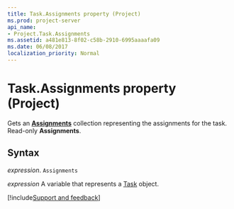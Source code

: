 ```yaml
---
title: Task.Assignments property (Project)
ms.prod: project-server
api_name:
- Project.Task.Assignments
ms.assetid: a481e813-8f02-c58b-2910-6995aaaafa09
ms.date: 06/08/2017
localization_priority: Normal
---
```



# Task.Assignments property (Project)

Gets an  **[Assignments](Project.Assignment.md)** collection representing the assignments for the task. Read-only **Assignments**.


## Syntax

_expression_. `Assignments`

_expression_ A variable that represents a [Task](./Project.Task.md) object.

[!include[Support and feedback](~/includes/feedback-boilerplate.md)]